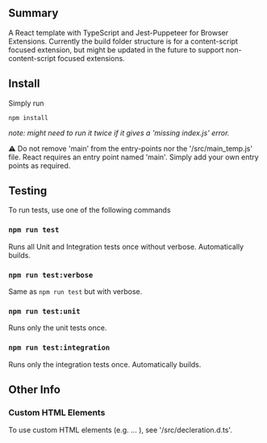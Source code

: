 ## Summary

A React template with TypeScript and Jest-Puppeteer for Browser Extensions. 
Currently the build folder structure is for a content-script focused extension, but might be updated in the future to support non-content-script focused extensions.

## Install

Simply run
```
npm install
```
*note: might need to run it twice if it gives a 'missing index.js' error.*

:warning: Do not remove 'main' from the entry-points nor the '/src/main_temp.js' file. React requires an entry point named 'main'.
Simply add your own entry points as required.

## Testing

To run tests, use one of the following commands

### `npm run test`

Runs all Unit and Integration tests once without verbose. Automatically builds.

### `npm run test:verbose`

Same as ```npm run test``` but with verbose.

### `npm run test:unit`

Runs only the unit tests once.

### `npm run test:integration`

Runs only the integration tests once. Automatically builds.

## Other Info

### Custom HTML Elements
To use custom HTML elements (e.g. <custom-element> ... </custom-element>), see '/src/decleration.d.ts'. 

